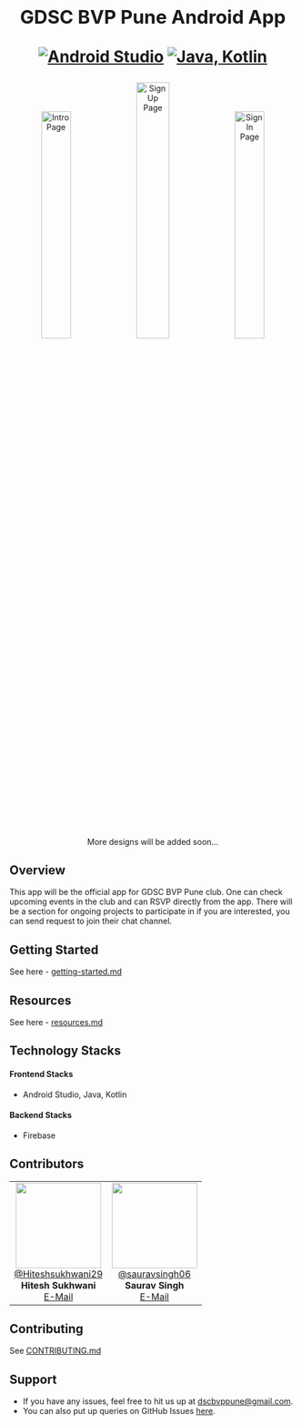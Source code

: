 <h1 align="center">
  <span><h3>GDSC BVP Pune Android App </h3></span>
    <p align="center">
    <a href="https://developer.android.com/studio"><img src="https://img.shields.io/badge/Built%20With-Android%20Studio-informational?style=for-the-badge" alt="Android Studio"/></a>
    <a href="https://developer.android.com/studio"><img src="https://img.shields.io/badge/Launguages-Java,%20Kotlin-yellow?style=for-the-badge" alt="Java, Kotlin"/></a>
  </p>
</h1>

<p align="center">
  <img src="/docs/images/Intro.png" width="32%" alt="Intro Page"/>
  <img src="/docs/images/signup.png" width="34%" alt="Sign Up Page"/>
  <img src="/docs/images/signin.png" width="32%" alt="Sign In Page"/>
  More designs will be added soon...
</p>

## Overview

This app will be the official app for GDSC BVP Pune club. One can check upcoming events in the club and can RSVP directly from the app. There will be a section for ongoing projects to participate in if you are interested, you can send request to join their chat channel.


## Getting Started

See here - [getting-started.md](/docs/getting-started.md)

## Resources

See here - [resources.md](/docs/resources.md)


## Technology Stacks

#### Frontend Stacks

- Android Studio, Java, Kotlin

#### Backend Stacks

- Firebase


## Contributors

<table>
<tbody>
  <tr width="100%">
    <td align="center">
      <a href="https://github.com/Hiteshsukhwani29">
        <img width="150" src="https://avatars.githubusercontent.com/u/55627571?v=4"><br>
        @Hiteshsukhwani29
      </a> <br>
      <strong>Hitesh Sukhwani</strong><br>
      <a href="mailto:hiteshsukhwani29@gmail.com">E-Mail</a>
    </td>
    <td align="center">
      <a href="https://github.com/Saurav-singh06">
        <img width="150" src="https://avatars.githubusercontent.com/u/68386469?v=4"><br>
        @sauravsingh06
      </a> <br>
      <strong>Saurav Singh</strong><br>
      <a href="sauravsingh85079@gmail.com">E-Mail</a>
    </td>
    
  </tr>
</tbody>
</table>

## Contributing

See [CONTRIBUTING.md](/CONTRIBUTING.md)

## Support

- If you have any issues, feel free to hit us up at [dscbvppune@gmail.com](mailto:dscbvppune@gmail.com).
- You can also put up queries on GitHub Issues [here](https://github.com/gdscbvppune/GDSC-BVP-Pune-Android-App/issues).

